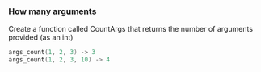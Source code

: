 ### How many arguments

Create a function called CountArgs that returns the number of arguments provided (as an int)
```c
args_count(1, 2, 3) -> 3
args_count(1, 2, 3, 10) -> 4
